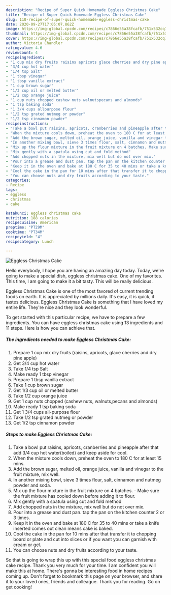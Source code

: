 ```yaml
---
description: "Recipe of Super Quick Homemade Eggless Christmas Cake"
title: "Recipe of Super Quick Homemade Eggless Christmas Cake"
slug: 110-recipe-of-super-quick-homemade-eggless-christmas-cake
date: 2020-09-27T17:05:07.862Z
image: https://img-global.cpcdn.com/recipes/c7866e55a38fcafb/751x532cq70/eggless-christmas-cake-recipe-main-photo.jpg
thumbnail: https://img-global.cpcdn.com/recipes/c7866e55a38fcafb/751x532cq70/eggless-christmas-cake-recipe-main-photo.jpg
cover: https://img-global.cpcdn.com/recipes/c7866e55a38fcafb/751x532cq70/eggless-christmas-cake-recipe-main-photo.jpg
author: Victoria Chandler
ratingvalue: 4.6
reviewcount: 4
recipeingredient:
- "1 cup mix dry fruits raisins apricots glace cherries and dry pine apple"
- "3/4 cup hot water"
- "1/4 tsp Salt"
- "1 tbsp vinegar"
- "1 tbsp vanilla extract"
- "1 cup brown sugar"
- "1/3 cup oil or melted butter"
- "1/2 cup orange juice"
- "1 cup nuts chopped cashew nuts walnutspecans and almonds"
- "1 tsp baking soda"
- "1 3/4 cups allpurpose flour"
- "1/2 tsp grated nutmeg or powder"
- "1/2 tsp cinnamon powder"
recipeinstructions:
- "Take a bowl put raisins, apricots, cranberries and pineapple after that add 3/4 cup hot water(boiled) and keep aside for cool."
- "When the mixture cools down, preheat the oven to 180 C for at least 15 mins."
- "Add the brown sugar, melted oil, orange juice, vanilla and vinegar to the fruit mixture, mix well."
- "In another mixing bowl, sieve 3 times flour, salt, cinnamon and nutmeg powder and soda."
- "Mix up the flour mixture in the fruit mixture on 4 batches. Make sure the fruit mixture has cooled down before adding it to flour."
- "Mix gently with a spatula using cut and fold method"
- "Add chopped nuts in the mixture, mix well but do not over mix."
- "Pour into a grease and dust pan. tap the pan on the kitchen counter 2 or 3 times."
- "Keep it in the oven and bake at 180 C for 35 to 40 mins or take a knife inserted comes out clean means cake is baked."
- "Cool the cake in the pan for 10 mins after that transfer it to chopping board or plate and cut into slices or if you want you can garnish with cream or gel."
- "You can choose nuts and dry fruits according to your taste."
categories:
- Recipe
tags:
- eggless
- christmas
- cake

katakunci: eggless christmas cake 
nutrition: 188 calories
recipecuisine: American
preptime: "PT29M"
cooktime: "PT34M"
recipeyield: "4"
recipecategory: Lunch

---
```



![Eggless Christmas Cake](https://img-global.cpcdn.com/recipes/c7866e55a38fcafb/751x532cq70/eggless-christmas-cake-recipe-main-photo.jpg)

Hello everybody, I hope you are having an amazing day today. Today, we're going to make a special dish, eggless christmas cake. One of my favorites. This time, I am going to make it a bit tasty. This will be really delicious.

Eggless Christmas Cake is one of the most favored of current trending foods on earth. It is appreciated by millions daily. It's easy, it is quick, it tastes delicious. Eggless Christmas Cake is something that I have loved my entire life. They're nice and they look wonderful.




To get started with this particular recipe, we have to prepare a few ingredients. You can have eggless christmas cake using 13 ingredients and 11 steps. Here is how you can achieve that.

<!--inarticleads1-->

##### The ingredients needed to make Eggless Christmas Cake:

1. Prepare 1 cup mix dry fruits (raisins, apricots, glace cherries and dry pine apple)
1. Get 3/4 cup hot water
1. Take 1/4 tsp Salt
1. Make ready 1 tbsp vinegar
1. Prepare 1 tbsp vanilla extract
1. Take 1 cup brown sugar
1. Get 1/3 cup oil or melted butter
1. Take 1/2 cup orange juice
1. Get 1 cup nuts chopped (cashew nuts, walnuts,pecans and almonds)
1. Make ready 1 tsp baking soda
1. Get 1 3/4 cups all-purpose flour
1. Take 1/2 tsp grated nutmeg or powder
1. Get 1/2 tsp cinnamon powder




<!--inarticleads2-->

##### Steps to make Eggless Christmas Cake:

1. Take a bowl put raisins, apricots, cranberries and pineapple after that add 3/4 cup hot water(boiled) and keep aside for cool.
1. When the mixture cools down, preheat the oven to 180 C for at least 15 mins.
1. Add the brown sugar, melted oil, orange juice, vanilla and vinegar to the fruit mixture, mix well.
1. In another mixing bowl, sieve 3 times flour, salt, cinnamon and nutmeg powder and soda.
1. Mix up the flour mixture in the fruit mixture on 4 batches. - Make sure the fruit mixture has cooled down before adding it to flour.
1. Mix gently with a spatula using cut and fold method
1. Add chopped nuts in the mixture, mix well but do not over mix.
1. Pour into a grease and dust pan. tap the pan on the kitchen counter 2 or 3 times.
1. Keep it in the oven and bake at 180 C for 35 to 40 mins or take a knife inserted comes out clean means cake is baked.
1. Cool the cake in the pan for 10 mins after that transfer it to chopping board or plate and cut into slices or if you want you can garnish with cream or gel.
1. You can choose nuts and dry fruits according to your taste.




So that is going to wrap this up with this special food eggless christmas cake recipe. Thank you very much for your time. I am confident you will make this at home. There's gonna be interesting food in home recipes coming up. Don't forget to bookmark this page on your browser, and share it to your loved ones, friends and colleague. Thank you for reading. Go on get cooking!
